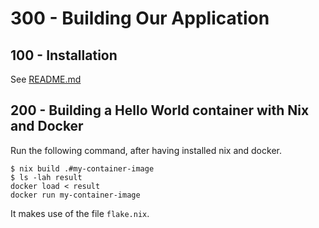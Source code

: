 # 300 - Building Our Application

## 100 - Installation

See [README.md](./100/README.md)

## 200 - Building a Hello World container with Nix and Docker

Run the following command, after having installed nix and docker.

```
$ nix build .#my-container-image
$ ls -lah result
docker load < result
docker run my-container-image
```

It makes use of the file ```flake.nix```. 
